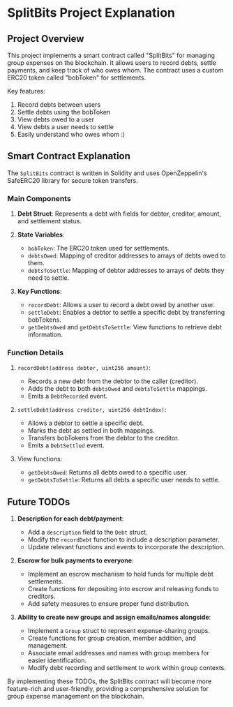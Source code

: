 # SplitBits Project Explanation

## Project Overview

This project implements a smart contract called "SplitBits" for managing group expenses on the blockchain. It allows users to record debts, settle payments, and keep track of who owes whom. The contract uses a custom ERC20 token called "bobToken" for settlements.

Key features:
1. Record debts between users
2. Settle debts using the bobToken
3. View debts owed to a user
4. View debts a user needs to settle
5. Easily understand who owes whom :)

## Smart Contract Explanation

The `SplitBits` contract is written in Solidity and uses OpenZeppelin's SafeERC20 library for secure token transfers.

### Main Components

1. **Debt Struct**: Represents a debt with fields for debtor, creditor, amount, and settlement status.

2. **State Variables**:
   - `bobToken`: The ERC20 token used for settlements.
   - `debtsOwed`: Mapping of creditor addresses to arrays of debts owed to them.
   - `debtsToSettle`: Mapping of debtor addresses to arrays of debts they need to settle.

3. **Key Functions**:
   - `recordDebt`: Allows a user to record a debt owed by another user.
   - `settleDebt`: Enables a debtor to settle a specific debt by transferring bobTokens.
   - `getDebtsOwed` and `getDebtsToSettle`: View functions to retrieve debt information.

### Function Details

1. `recordDebt(address debtor, uint256 amount)`:
   - Records a new debt from the debtor to the caller (creditor).
   - Adds the debt to both `debtsOwed` and `debtsToSettle` mappings.
   - Emits a `DebtRecorded` event.

2. `settleDebt(address creditor, uint256 debtIndex)`:
   - Allows a debtor to settle a specific debt.
   - Marks the debt as settled in both mappings.
   - Transfers bobTokens from the debtor to the creditor.
   - Emits a `DebtSettled` event.

3. View functions:
   - `getDebtsOwed`: Returns all debts owed to a specific user.
   - `getDebtsToSettle`: Returns all debts a specific user needs to settle.

## Future TODOs

1. **Description for each debt/payment**:
   - Add a `description` field to the `Debt` struct.
   - Modify the `recordDebt` function to include a description parameter.
   - Update relevant functions and events to incorporate the description.

2. **Escrow for bulk payments to everyone**:
   - Implement an escrow mechanism to hold funds for multiple debt settlements.
   - Create functions for depositing into escrow and releasing funds to creditors.
   - Add safety measures to ensure proper fund distribution.

3. **Ability to create new groups and assign emails/names alongside**:
   - Implement a `Group` struct to represent expense-sharing groups.
   - Create functions for group creation, member addition, and management.
   - Associate email addresses and names with group members for easier identification.
   - Modify debt recording and settlement to work within group contexts.

By implementing these TODOs, the SplitBits contract will become more feature-rich and user-friendly, providing a comprehensive solution for group expense management on the blockchain.